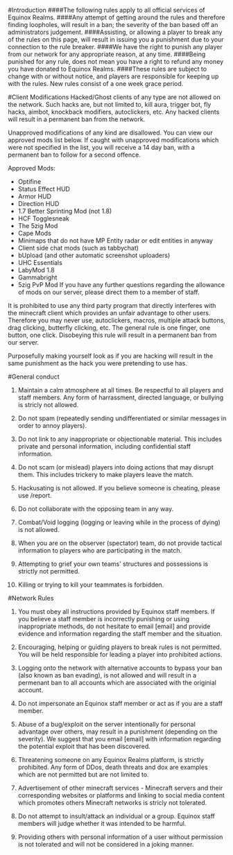 #Introduction
####The following rules apply to all official services of Equinox Realms.
####Any attempt of getting around the rules and therefore finding loopholes, will result in a ban; the severity of the ban based off an administrators judgement.
####Assisting, or allowing a player to break any of the rules on this page, will result in issuing you a punishment due to your connection to the rule breaker.
####We have the right to punish any player from our network for any appropriate reason, at any time.
####Being punished for any rule, does not mean you have a right to refund any money you have donated to Equinox Realms. 
####These rules are subject to change with or without notice, and players are responsible for keeping up with the rules. New rules consist of a one week grace period.

#Client Modifications
Hacked/Ghost clients of any type are not allowed on the network. Such hacks are, but not limited to, kill aura, trigger bot, fly hacks, aimbot, knockback modifiers, autoclickers, etc. Any hacked clients will result in a permanent ban from the network.

Unapproved modifications of any kind are disallowed. You can view our approved mods list below. If caught with unapproved modifications which were not specified in the list, you will receive a 14 day ban, with a permanent ban to follow for a second offence.

Approved Mods:

- Optifine
- Status Effect HUD
- Armor HUD
- Direction HUD
- 1.7 Better Sprinting Mod (not 1.8)
- HCF Togglesneak
- The 5zig Mod
- Cape Mods
- Minimaps that do not have MP Entity radar or edit entities in anyway
- Client side chat mods (such as tabbychat)
- bUpload (and other automatic screenshot uploaders)
- UHC Essentials
- LabyMod 1.8
- Gammabright
- 5zig PvP Mod
If you have any further questions regarding the allowance of mods on our server, please direct them to a member of staff.

It is prohibited to use any third party program that directly interferes with the minecraft client which provides an unfair advantage to other users. Therefore you may never use, autoclickers, macros, multiple attack buttons, drag clicking, butterfly clicking, etc. The general rule is one finger, one button, one click. Disobeying this rule will result in a permanent ban from our server.

Purposefully making yourself look as if you are hacking will result in the same punishment as the hack you were pretending to use has.

#General conduct

1) Maintain a calm atmosphere at all times. Be respectful to all players and staff members. Any form of harrassment, directed language, or bullying is stricly not allowed. 

2) Do not spam (repeatedly sending undifferentiated or similar messages in order to annoy players).

3) Do not link to any inappropriate or objectionable material. This includes private and personal information, including confidential staff information.

4) Do not scam (or mislead) players into doing actions that may disrupt them. This includes trickery to make players leave the match.

5) Hackusating is not allowed. If you believe someone is cheating, please use /report.

6) Do not collaborate with the opposing team in any way.

7) Combat/Void logging (logging or leaving while in the process of dying) is not allowed.

8) When you are on the observer (spectator) team, do not provide tactical information to players who are participating in the match. 

9) Attempting to grief your own teams' structures and possessions is strictly not permitted.

10) Killing or trying to kill your teammates is forbidden. 





#Network Rules

1) You must obey all instructions provided by Equinox staff members. If you believe a staff member is incorrectly punishing or using inappropriate methods, do not hesitate to email [email] and provide evidence and information regarding the staff member and the situation.

2) Encouraging, helping or guiding players to break rules is not permitted. You will be held responsible for leading a player into prohibited actions.

3) Logging onto the network with alternative accounts to bypass your ban (also known as ban evading), is not allowed and will result in a permenant ban to all accounts which are associated with the originial account. 

4) Do not impersonate an Equinox staff member or act as if you are a staff member.

5) Abuse of a bug/exploit on the server intentionally for personal advantage over others, may result in a punishment (depending on the severity). We suggest that you email [email] with information regarding the potential exploit that has been discovered. 

6) Threatening someone on any Equinox Realms platform, is strictly prohibited. Any form of DDos, death threats and dox are examples which are not permitted but are not limited to. 

7) Advertisement of other minecraft services - Minecraft servers and their corresponding websites or platforms and linking to social media content which promotes others Minecraft networks is stricly not tolerated.

8) Do not attempt to insult/attack an individual or a group. Equinox staff members will judge whether it was intended to be harmful.

9) Providing others with personal information of a user without permission is not tolerated and will not be considered in a joking manner.




